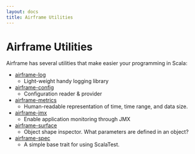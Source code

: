 ```yaml
---
layout: docs
title: Airframe Utilities
---
```


# Airframe Utilities

Airframe has several utilities that make easier your programming in Scala:
    
- [airframe-log](airframe-log.md) 
  - Light-weight handy logging library
- [airframe-config](config.md) 
  - Configuration reader & provider
- [airframe-metrics](airframe-metrics.html) 
  - Human-readable representation of time, time range, and data size.
- [airframe-jmx](airframe-jmx.md) 
  - Enable application monitoring through JMX
- [airframe-surface](airframe-surface.md) 
  - Object shape inspector. What parameters are defined in an object? 
- [airframe-spec](https://github.com/wvlet/airframe/blob/master/spec/shared/src/main/scala/wvlet/airframe/AirframeSpec.scala) 
  - A simple base trait for using ScalaTest.
